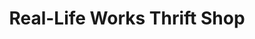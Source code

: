 ---
title: "Real-Life Works Thrift Shop"
url: /raleigh/real-life-works-thrift-shop/
shop: Gebrauchtwaren
---